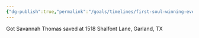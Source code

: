 ```yaml
---
{"dg-publish":true,"permalink":"/goals/timelines/first-soul-winning-event-at-northlake/","tags":["timeline","personal"],"created":"","updated":""}
---
```



Got Savannah Thomas saved at 1518 Shalfont Lane, Garland, TX